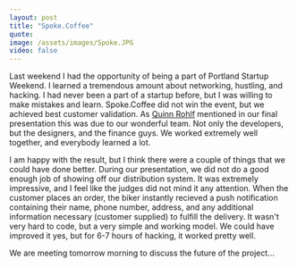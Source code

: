 ```yaml
---
layout: post
title: "Spoke.Coffee"
quote: 
image: /assets/images/Spoke.JPG
video: false
---
```


Last weekend I had the opportunity of being a part of Portland Startup Weekend. I learned a tremendous amount about networking, hustling, and hacking. I had never been a part of a startup before, but I was willing to make mistakes and learn. Spoke.Coffee did not win the event, but we achieved best customer validation. As [Quinn Rohlf](qrohlf.com) mentioned in our final presentation this was due to our wonderful team. Not only the developers, but the designers, and the finance guys. We worked extremely well together, and everybody learned a lot. 

I am happy with the result, but I think there were a couple of things that we could have done better. During our presentation, we did not do a good enough job of showing off our distribution system. It was extremely impressive, and I feel like the judges did not mind it any attention. When the customer places an order, the biker instantly recieved a push notification containing their name, phone number, address, and any additional information necessary (customer supplied) to fulfill the delivery. It wasn't very hard to code, but a very simple and working model. We could have improved it yes, but for 6-7 hours of hacking, it worked pretty well. 

We are meeting tomorrow morning to discuss the future of the project... 